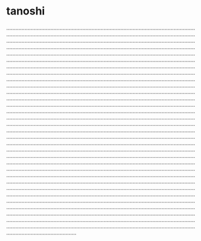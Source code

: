 # tanoshi
..............................................................................................................................................................................................................................................................................................................................................................................................................................................................................................................................................................................................................................................................................................................................................................................................................................................................................................................................................................................................................................................................................................................................................................................................................................................................................................................................................................................................................................................................................................................................................................................................................................................................................................................................................................................................................................................................................................................................................................................................................................................................................................................................................................................................................................................................................................................................................................................................................................................................................................................................................................................................................................................................................................................................................................................................................................................................................................................................................................................................................................................................................................................................................................................................................................................................................................................................................................................................................................................................................................................................................................................................................................................................................................................................................................................................................................................................................................................................................................................................................................................................................................................................................................................